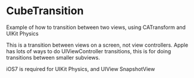 CubeTransition
==============

Example of how to transition between two views, using CATransform and UIKit Physics

This is a transition between views on a screen, not view controllers. Apple has lots of ways to do UIViewController
transitions, this is for doing transitions between smaller subviews.

iOS7 is required for UIKit Physics, and UIView SnapshotView

